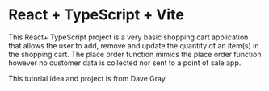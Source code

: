 # React + TypeScript + Vite

This React+ TypeScript project is a very basic shopping cart application that allows the user to add, remove and update the quantity of an item(s) in the shopping cart. The place order function mimics the place order function however no customer data is collected nor sent to a point of sale app.

This tutorial idea and project is from Dave Gray.

